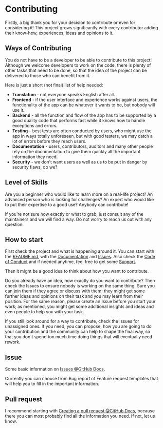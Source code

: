 # Contributing

Firstly, a big thank you for your decision to contribute or even for considering it! This project grows significantly with every contributor adding their know-how, experiences, ideas and opinions to it.

## Ways of Contributing

You do not have to be a developer to be able to contribute to this project! Although we welcome developers to work on the code, there is plenty of other tasks that need to be done, so that the idea of the project can be delivered to those who can benefit from it.

Here is just a short (not final) list of help needed:

- **Translation** - not everyone speaks English after all.
- **Frontend** - if the user interface and experience works against users, the functionality of the app can be whatever it wants to be, but nobody will use it.
- **Backend** - all the function and flow of the app has to be supported by a good quality code that performs fast while it knows how to handle exceptions and errors.
- **Testing** - best tests are often conducted by users, who might use the app in ways totally unforeseen, but with good testers, we may catch a lot of errors before they reach users.
- **Documentation** - users, contributors, auditors and many other people rely on the documentation to give them quickly all the important information they need.
- **Security** - we don't want users as well as us to be put in danger by security flaws, do we?

## Level of Skills

Are you a beginner who would like to learn more on a real-life project? An advanced person who is looking for challenges? An expert who would like to put their expertise to a good use? Anybody can contribute!

If you're not sure how exactly or what to grab, just consult any of the maintainers and we will find a way. Do not worry to reach us out with any question.

## How to start

First check the project and what is happening around it. You can start with the [README.md](https://github.com/tommander/phpsphinx/blob/main/README.md), with the [Documentation](https://tommander.github.io/phpsphinx/) and [Issues](https://github.com/tommander/phpsphinx/issues). Also check the [Code of Conduct]() and if needed anytime, feel free to get some [Support]().

Then it might be a good idea to think about how you want to contribute.

Do you already have an idea, how exactly do you want to contribute? Then check the Issues to ensure nobody is working on the same thing. Sure you can join them if they agree or discuss with them; they might get some further ideas and opinions on their task and you may learn from their position. For the same reason, please create an Issue before you start your work; as mentioned, you might get some additional insights and ideas and even people to help you with your task.

If you still look around for a way to contribute, check the Issues for unassigned ones. If you need, you can propose, how you are going to do your contribution and the community can help to shape the final way, so that you don't spend too much time doing things that will eventually need rework.

## Issue

Some basic information on [Issues @GitHub Docs](https://docs.github.com/en/issues/tracking-your-work-with-issues/about-issues).

Currently you can choose from Bug report of Feature request templates that will help you to fill in the important information.

## Pull request

I recommend starting with [Creating a pull request @GitHub Docs](https://docs.github.com/en/pull-requests/collaborating-with-pull-requests/proposing-changes-to-your-work-with-pull-requests/creating-a-pull-request), because there you can most probably find all the information you need. If not, let us know.
